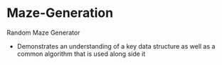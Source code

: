 # Maze-Generation
Random Maze Generator
- Demonstrates an understanding of a key data structure as well as a common algorithm that is used along side it
